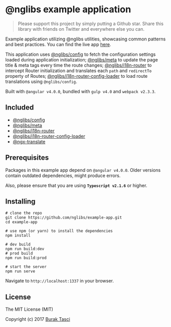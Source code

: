 # @nglibs example application

> Please support this project by simply putting a Github star. Share this library with friends on Twitter and everywhere else you can.

Example application utilizing @nglibs utilities, showcasing common patterns and best practices. You can find the live app [here](https://nglibs-example-app.azurewebsites.net).

This application uses [@nglibs/config](https://github.com/nglibs/config) to fetch the configuration settings loaded during application initialization; [@nglibs/meta](https://github.com/nglibs/meta) to update the page title & meta tags every time the route changes; [@nglibs/i18n-router](https://github.com/nglibs/i18n-router) to intercept Router initialization and translates each `path` and `redirectTo` property of Routes; [@nglibs/i18n-router-config-loader](https://github.com/nglibs/i18n-router-config-loader) to load route translations using `@nglibs/config`.

Built with `@angular v4.0.0`, bundled with `gulp v4.0` and `webpack v2.3.3`.

## Included

- [@nglibs/config]
- [@nglibs/meta]
- [@nglibs/i18n-router]
- [@nglibs/i18n-router-config-loader]
- [@ngx-translate](https://github.com/ngx-translate/core)

## Prerequisites
Packages in this example app depend on `@angular v4.0.0`. Older versions contain outdated dependencies, might produce errors.

Also, please ensure that you are using **`Typescript v2.1.6`** or higher.

## Installing

```
# clone the repo
git clone https://github.com/nglibs/example-app.git
cd example-app

# use npm (or yarn) to install the dependencies
npm install

# dev build
npm run build:dev
# prod build
npm run build:prod

# start the server
npm run serve
```

Navigate to `http://localhost:1337` in your browser.

## License
The MIT License (MIT)

Copyright (c) 2017 [Burak Tasci]

[@nglibs]: https://github.com/nglibs
[@nglibs/example-app]: https://github.com/nglibs/example-app
[@nglibs/config]: https://github.com/nglibs/config
[@nglibs/meta]: https://github.com/nglibs/meta
[@nglibs/i18n-router]: https://github.com/nglibs/i18n-router
[@nglibs/i18n-router-config-loader]: https://github.com/nglibs/i18n-router-config-loader
[ng-router-loader]: https://github.com/shlomiassaf/ng-router-loader

[Burak Tasci]: http://www.buraktasci.com
